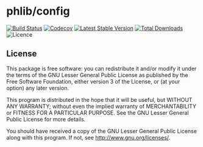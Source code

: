 # phlib/config

[![Build Status](https://img.shields.io/travis/com/phlib/config/main.svg)](https://travis-ci.com/phlib/config)
[![Codecov](https://img.shields.io/codecov/c/github/phlib/config.svg)](https://codecov.io/gh/phlib/config)
[![Latest Stable Version](https://img.shields.io/packagist/v/phlib/config.svg)](https://packagist.org/packages/phlib/config)
[![Total Downloads](https://img.shields.io/packagist/dt/phlib/config.svg)](https://packagist.org/packages/phlib/config)
![Licence](https://img.shields.io/github/license/phlib/config.svg)

## License

This package is free software: you can redistribute it and/or modify
it under the terms of the GNU Lesser General Public License as published by
the Free Software Foundation, either version 3 of the License, or
(at your option) any later version.

This program is distributed in the hope that it will be useful,
but WITHOUT ANY WARRANTY; without even the implied warranty of
MERCHANTABILITY or FITNESS FOR A PARTICULAR PURPOSE.  See the
GNU Lesser General Public License for more details.

You should have received a copy of the GNU Lesser General Public License
along with this program.  If not, see <http://www.gnu.org/licenses/>.
